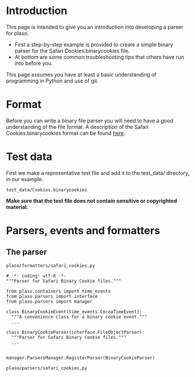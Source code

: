 # Introduction

This page is intended to give you an introduction into developing a parser for plaso.

* First a step-by-step example is provided to create a simple binary parser for the Safari Cookies.binarycookies file.
* At bottom are some common troubleshooting tips that others have run into before you.

This page assumes you have at least a basic understanding of programming in Python and use of git.

# Format

Before you can write a binary file parser you will need to have a good understanding of the file format. A description of the Safari Cookies.binarycookies format can be found [here](https://github.com/libyal/assorted/blob/master/documentation/Safari%20Cookies.asciidoc).

# Test data

First we make a representative test file and add it to the test_data/ directory, in our example:
```
test_data/Cookies.binarycookies
```

**Make sure that the test file does not contain sensitive or copyrighted material.**

# Parsers, events and formatters

## The parser

```
plaso/formatters/safari_cookies.py
```

```
# -*- coding: utf-8 -*-
"""Parser for Safari Binary Cookie files."""

from plaso.containers import time_events
from plaso.parsers import interface
from plaso.parsers import manager

class BinaryCookieEvent(time_events.CocoaTimeEvent):
  """A convenience class for a binary cookie event."""
  ...

class BinaryCookieParser(interface.FileObjectParser):
  """Parser for Safari Binary Cookie files."""
  ...


manager.ParsersManager.RegisterParser(BinaryCookieParser)
```

```
plaso/parsers/safari_cookies.py
```
